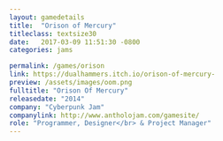 ```yaml
---
layout: gamedetails
title:  "Orison of Mercury"
titleclass: textsize30
date:   2017-03-09 11:51:30 -0800
categories: jams

permalink: /games/orison
link: https://dualhammers.itch.io/orison-of-mercury-
preview: /assets/images/oom.png
fulltitle: "Orison Of Mercury"
releasedate: "2014"
company: "Cyberpunk Jam"
companylink: http://www.antholojam.com/gamesite/
role: "Programmer, Designer</br> & Project Manager"
---
```


